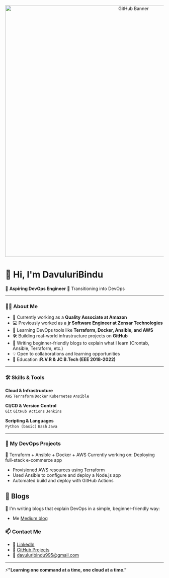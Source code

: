 <div align="center">
  <img src="https://github.com/DavuluriBindu/DavuluriBindu.git/main/git_Banner.png" alt="GitHub Banner" width="800"/>
</div>

# 👋 Hi, I'm DavuluriBindu
🎯 **Aspiring DevOps Engineer** 
🌱 Transitioning into DevOps 

---

### 👨‍💻 About Me

- 💼 Currently working as a **Quality Associate at Amazon**
- 💻 Previously worked as a **jr Software Engineer at Zensar Technologies**
- 🌱 Learning DevOps tools like **Terraform, Docker, Ansible, and AWS**
- 🛠️ Building real-world infrastructure projects on **GitHub**
- 📘 Writing beginner-friendly blogs to explain what I learn (Crontab, Ansible, Terraform, etc.)
- 💡 Open to collaborations and learning opportunities
- 📖 Education :**R.V.R & JC  B.Tech (EEE 2018-2022)**

---

### 🛠️ Skills & Tools

**Cloud & Infrastructure**  
`AWS` `Terraform` `Docker` `Kubernetes` `Ansible`  

**CI/CD & Version Control**  
`Git` `GitHub Actions` `Jenkins`  

**Scripting & Languages**  
`Python (basic)` `Bash` `Java`  

---

### 🚧 My DevOps Projects
 🚀 Terraform + Ansible + Docker + AWS
 Currently working on: Deploying full-stack e-commerce app 
 - Provisioned AWS resources using Terraform  
- Used Ansible to configure and deploy a Node.js app  
- Automated build and deploy with GitHub Actions


## 📖 Blogs
📝 I'm writing blogs that explain DevOps in a simple, beginner-friendly way:
- Me [Medium blog](https://medium.com/@davuluribindu)


### 📫 Contact Me

- 🔗 [LinkedIn](https://www.linkedin.com/in/bindu-davuluri-875633190/)
- 🧰 [GitHub Projects](https://github.com/DavuluriBindu)
- 📧 davuluribindu995@gmail.com



---
⚡**"Learning one command at a time, one cloud at a time."**


